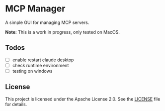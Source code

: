 # MCP Manager

A simple GUI for managing MCP servers.

**Note:** This is a work in progress, only tested on MacOS.

## Todos
- [ ] enable restart claude desktop
- [ ] check runtime environment
- [ ] testing on windows

## License

This project is licensed under the Apache License 2.0. See the [LICENSE](LICENSE) file for details.
